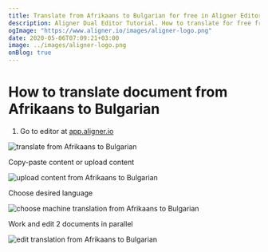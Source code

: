 ```yaml
---
title: Translate from Afrikaans to Bulgarian for free in Aligner Editor
description: Aligner Dual Editor Tutorial. How to translate for free from Afrikaans to Bulgarian. Aligner is multilingual document management platform. 
ogImage: "https://www.aligner.io/images/aligner-logo.png"
date: 2020-05-06T07:09:21+03:00
image: ../images/aligner-logo.png
onBlog: true
---
```


# How to translate document from Afrikaans to Bulgarian

1. Go to editor at [app.aligner.io](https://app.aligner.io "Aligner App web page")

![translate from Afrikaans to Bulgarian](../aligner-blank-editor.png "translate from Afrikaans to Bulgarian")

Copy-paste content or upload content

![upload content from Afrikaans to Bulgarian](../aligner-uploaded-document.png "upload content from Afrikaans to Bulgarian")

Choose desired language

![choose machine translation from Afrikaans to Bulgarian](../aligner-language-dropdown.png "choose machine translation from Afrikaans to Bulgarian")

Work and edit 2 documents in parallel

![edit translation from Afrikaans to Bulgarian](../aligner-double-sitded-editor.png "edit translation from Afrikaans to Bulgarian")

